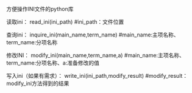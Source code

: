 方便操作INI文件的python库


读取ini：
read_ini(ini_path)                             #ini_path：文件位置

查询ini：
inquire_ini(main_name,term_name)               #main_name:主项名称、term_name:分项名称

修改INI：
modify_ini(main_name,term_name,a)              #main_name:主项名称、term_name:分项名称、a:准备修改的值

写入ini（如果有需求）：
write_ini(ini_path,modify_result)              #modify_result：modify_ini方法得到的结果
